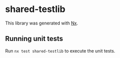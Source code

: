 # shared-testlib

This library was generated with [Nx](https://nx.dev).

## Running unit tests

Run `nx test shared-testlib` to execute the unit tests.
